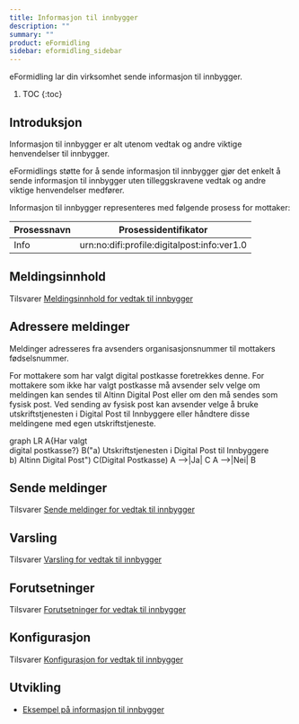 ```yaml
---
title: Informasjon til innbygger
description: ""
summary: ""
product: eFormidling
sidebar: eformidling_sidebar
---
```


eFormidling lar din virksomhet sende informasjon til innbygger.

1. TOC
{:toc}

## Introduksjon

Informasjon til innbygger er alt utenom vedtak og andre viktige henvendelser til innbygger.

eFormidlings støtte for å sende informasjon til innbygger gjør det enkelt å sende informasjon til innbygger uten
tilleggskravene vedtak og andre viktige henvendelser medfører.

Informasjon til innbygger representeres med følgende prosess for mottaker:

| **Prosessnavn** | **Prosessidentifikator**                    |
| --------------- | ------------------------------------------- |
| Info            | urn:no:difi:profile:digitalpost:info:ver1.0 |

## Meldingsinnhold

Tilsvarer [Meldingsinnhold for vedtak til innbygger](vedtak_til_innbygger#meldingsinnhold)

## Adressere meldinger

Meldinger adresseres fra avsenders organisasjonsnummer til mottakers fødselsnummer.

For mottakere som har valgt digital postkasse foretrekkes denne. For mottakere som ikke har valgt postkasse må avsender
selv velge om meldingen kan sendes til Altinn Digital Post eller om den må sendes som fysisk post. Ved sending av fysisk
post kan avsender velge å bruke utskriftstjenesten i Digital Post til Innbyggere eller håndtere disse meldingene med
egen utskriftstjeneste.

<div class="mermaid">
graph LR
A{Har valgt<br>digital postkasse?}
B("a) Utskriftstjenesten i Digital Post til Innbyggere<br>b) Altinn Digital Post")
C(Digital Postkasse)
A -->|Ja| C
A -->|Nei| B
</div>

## Sende meldinger

Tilsvarer [Sende meldinger for vedtak til innbygger](vedtak_til_innbygger#sende-meldinger)

## Varsling

Tilsvarer [Varsling for vedtak til innbygger](vedtak_til_innbygger#varsling)

## Forutsetninger

Tilsvarer [Forutsetninger for vedtak til innbygger](vedtak_til_innbygger#forutsetninger)

## Konfigurasjon

Tilsvarer [Konfigurasjon for vedtak til innbygger](vedtak_til_innbygger#konfigurasjon)

## Utvikling

- [Eksempel på informasjon til innbygger](../Utvikling/Eksempel/informasjon_til_innbygger)
